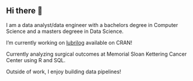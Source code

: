 ## Hi there 👋

I am a data analyst/data engineer with a bachelors degree in Computer Science and a masters degreee in Data Science.

I’m currently working on [lubrilog](https://github.com/arrismo/lubrilog) available on CRAN!

Currently analyzing surgical outcomes at Memorial Sloan Kettering Cancer Center using R and SQL.

Outside of work, I enjoy building data pipelines!
